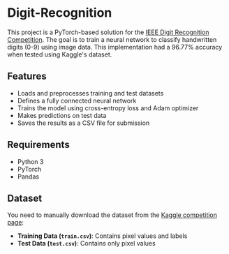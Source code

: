 # Digit-Recognition

This project is a PyTorch-based solution for the [IEEE Digit Recognition Competition](https://www.kaggle.com/competitions/ieee-digit-recognition-competition). The goal is to train a neural network to classify handwritten digits (0-9) using image data. This implementation had a 96.77% accuracy when tested using Kaggle's dataset. 

## Features  
- Loads and preprocesses training and test datasets  
- Defines a fully connected neural network  
- Trains the model using cross-entropy loss and Adam optimizer  
- Makes predictions on test data  
- Saves the results as a CSV file for submission  

## Requirements  
- Python 3  
- PyTorch  
- Pandas  

## Dataset  
You need to manually download the dataset from the [Kaggle competition page](https://www.kaggle.com/competitions/ieee-digit-recognition-competition):  
- **Training Data (`train.csv`)**: Contains pixel values and labels
- **Test Data (`test.csv`)**: Contains only pixel values 
